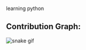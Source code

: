 learning python

## Contribution Graph:

![snake gif](https://github.com/Qpso/Qpso/blob/output/github-contribution-grid-snake.gif)
